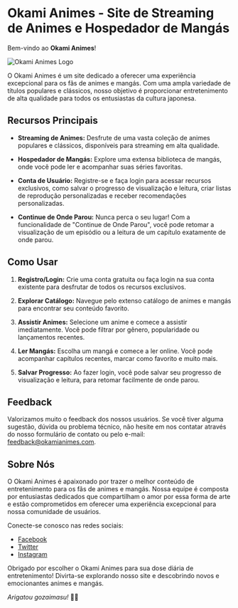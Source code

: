 # Okami Animes - Site de Streaming de Animes e Hospedador de Mangás

Bem-vindo ao **Okami Animes**!

![Okami Animes Logo](https://i.ibb.co/CngDW4c/logo.png)

O Okami Animes é um site dedicado a oferecer uma experiência excepcional para os fãs de animes e mangás. Com uma ampla variedade de títulos populares e clássicos, nosso objetivo é proporcionar entretenimento de alta qualidade para todos os entusiastas da cultura japonesa.

## Recursos Principais

- **Streaming de Animes:** Desfrute de uma vasta coleção de animes populares e clássicos, disponíveis para streaming em alta qualidade.
  
- **Hospedador de Mangás:** Explore uma extensa biblioteca de mangás, onde você pode ler e acompanhar suas séries favoritas.

- **Conta de Usuário:** Registre-se e faça login para acessar recursos exclusivos, como salvar o progresso de visualização e leitura, criar listas de reprodução personalizadas e receber recomendações personalizadas.

- **Continue de Onde Parou:** Nunca perca o seu lugar! Com a funcionalidade de "Continue de Onde Parou", você pode retomar a visualização de um episódio ou a leitura de um capítulo exatamente de onde parou.

## Como Usar

1. **Registro/Login:** Crie uma conta gratuita ou faça login na sua conta existente para desfrutar de todos os recursos exclusivos.

2. **Explorar Catálogo:** Navegue pelo extenso catálogo de animes e mangás para encontrar seu conteúdo favorito.

3. **Assistir Animes:** Selecione um anime e comece a assistir imediatamente. Você pode filtrar por gênero, popularidade ou lançamentos recentes.

4. **Ler Mangás:** Escolha um mangá e comece a ler online. Você pode acompanhar capítulos recentes, marcar como favorito e muito mais.

5. **Salvar Progresso:** Ao fazer login, você pode salvar seu progresso de visualização e leitura, para retomar facilmente de onde parou.

## Feedback

Valorizamos muito o feedback dos nossos usuários. Se você tiver alguma sugestão, dúvida ou problema técnico, não hesite em nos contatar através do nosso formulário de contato ou pelo e-mail: feedback@okamianimes.com.

## Sobre Nós

O Okami Animes é apaixonado por trazer o melhor conteúdo de entretenimento para os fãs de animes e mangás. Nossa equipe é composta por entusiastas dedicados que compartilham o amor por essa forma de arte e estão comprometidos em oferecer uma experiência excepcional para nossa comunidade de usuários.

Conecte-se conosco nas redes sociais:
- [Facebook](https://www.facebook.com/OkamiAnimes)
- [Twitter](https://twitter.com/OkamiAnimes)
- [Instagram](https://www.instagram.com/OkamiAnimes)

Obrigado por escolher o Okami Animes para sua dose diária de entretenimento! Divirta-se explorando nosso site e descobrindo novos e emocionantes animes e mangás.

*Arigatou gozaimasu!* 🐺🌸